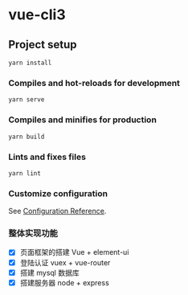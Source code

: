 # vue-cli3

## Project setup
```
yarn install
```

### Compiles and hot-reloads for development
```
yarn serve
```

### Compiles and minifies for production
```
yarn build
```

### Lints and fixes files
```
yarn lint
```

### Customize configuration
See [Configuration Reference](https://cli.vuejs.org/config/).

### 整体实现功能

- [x] 页面框架的搭建 Vue + element-ui
- [x] 登陆认证 vuex + vue-router
- [x] 搭建 mysql 数据库
- [x] 搭建服务器 node + express 

